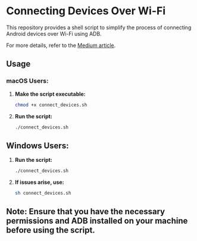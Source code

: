 # Connecting Devices Over Wi-Fi

This repository provides a shell script to simplify the process of connecting Android devices over Wi-Fi using ADB.

For more details, refer to the [Medium article](https://abdelkaderhassine.medium.com/connecting-android-devices-over-wifi-6614be5c56d9).

## Usage

### macOS Users:

1. **Make the script executable:**

   ```bash
   chmod +x connect_devices.sh
2. **Run the script:**
    ```bash
    ./connect_devices.sh

## Windows Users:

1. **Run the script:**
   ```bash
   ./connect_devices.sh


2. **If issues arise, use:**
      ```bash
      sh connect_devices.sh

## __Note:__ Ensure that you have the necessary permissions and ADB installed on your machine before using the script.
